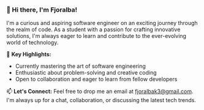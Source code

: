 ### 👋 Hi there, I'm Fjoralba!

I'm a curious and aspiring software engineer on an exciting journey through the realm of code. As a student with a passion for crafting innovative solutions, I'm always eager to learn and contribute to the ever-evolving world of technology.

🌟 **Key Highlights:**
- Currently mastering the art of software engineering
- Enthusiastic about problem-solving and creative coding
- Open to collaboration and eager to learn from fellow developers

📫 **Let's Connect:**
Feel free to drop me an email at fjoralbak3@gmail.com. I'm always up for a chat, collaboration, or discussing the latest tech trends.

<!---
fjoralba-k/fjoralba-k is a ✨ special ✨ repository because its `README.md` (this file) appears on your GitHub profile.
You can click the Preview link to take a look at your changes.
--->

